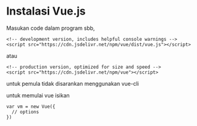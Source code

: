 # Instalasi Vue.js
Masukan code dalam program sbb,
```
<!-- development version, includes helpful console warnings -->
<script src="https://cdn.jsdelivr.net/npm/vue/dist/vue.js"></script>
```
atau
```
<!-- production version, optimized for size and speed -->
<script src="https://cdn.jsdelivr.net/npm/vue"></script>
```
untuk pemula tidak disarankan menggunakan vue-cli

untuk memulai vue isikan 
```
var vm = new Vue({
  // options
})
```
